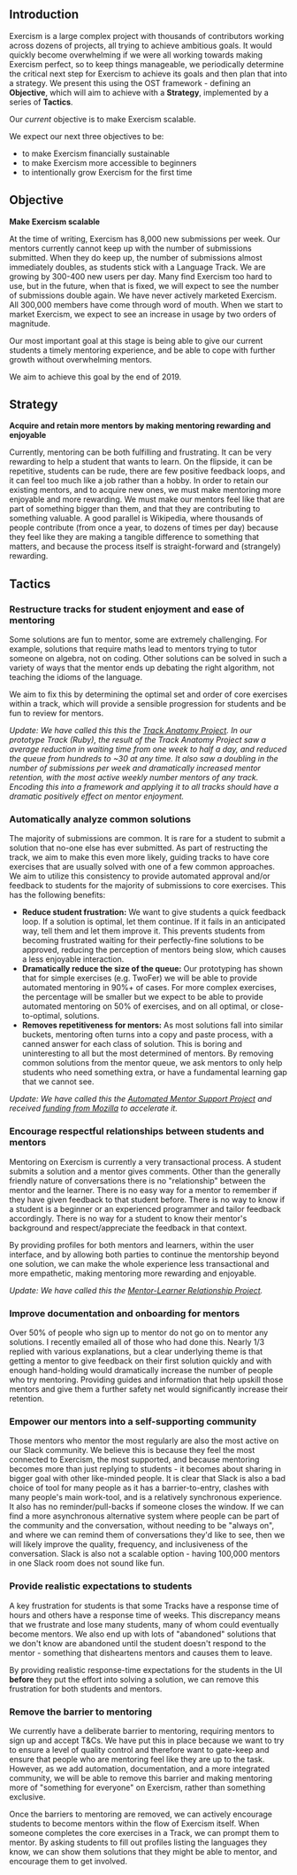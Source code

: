 ## Introduction

Exercism is a large complex project with thousands of contributors working across dozens of projects, all trying to achieve ambitious goals. It would quickly become overwhelming if we were all working towards making Exercism perfect, so to keep things manageable, we periodically determine the critical next step for Exercism to achieve its goals and then plan that into a strategy.  We present this using the OST framework - defining an **Objective**, which will aim to achieve with a **Strategy**, implemented by a series of **Tactics**.

Our _current_ objective is to make Exercism scalable.

We expect our next three objectives to be:
- to make Exercism financially sustainable
- to make Exercism more accessible to beginners
- to intentionally grow Exercism for the first time

## Objective

**Make Exercism scalable**

At the time of writing, Exercism has 8,000 new submissions per week. Our mentors currently cannot keep up with the number of submissions submitted. When they do keep up, the number of submissions almost immediately doubles, as students stick with a Language Track. We are growing by 300-400 new users per day. Many find Exercism too hard to use, but in the future, when that is fixed, we will expect to see the number of submissions double again. We have never actively marketed Exercism. All 300,000 members have come through word of mouth. When we start to market Exercism, we expect to see an increase in usage by two orders of magnitude.

Our most important goal at this stage is being able to give our current students a timely mentoring experience, and be able to cope with further growth without overwhelming mentors.

We aim to achieve this goal by the end of 2019.

## Strategy

**Acquire and retain more mentors by making mentoring rewarding and enjoyable**

Currently, mentoring can be both fulfilling and frustrating. It can be very rewarding to help a student that wants to learn. On the flipside, it can be repetitive, students can be rude, there are few positive feedback loops, and it can feel too much like a job rather than a hobby. In order to retain our existing mentors, and to acquire new ones, we must make mentoring more enjoyable and more rewarding. We must make our mentors feel like that are part of something bigger than them, and that they are contributing to something valuable. A good parallel is Wikipedia, where thousands of people contribute (from once a year, to dozens of times per day) because they feel like they are making a tangible difference to something that matters, and because the process itself is straight-forward and (strangely) rewarding.

## Tactics

### Restructure tracks for student enjoyment and ease of mentoring

Some solutions are fun to mentor, some are extremely challenging. For example, solutions that require maths lead to mentors trying to tutor someone on algebra, not on coding. Other solutions can be solved in such a variety of ways that the mentor ends up debating the right algorithm, not teaching the idioms of the language.

We aim to fix this by determining the optimal set and order of core exercises within a track, which will provide a sensible progression for students and be fun to review for mentors.

_Update: We have called this this the [Track Anatomy Project](https://exercism.io/blog/track-anatomy-project). In our prototype Track (Ruby), the result of the Track Anatomy Project saw a average reduction in waiting time from one week to half a day, and reduced the queue from hundreds to ~30 at any time. It also saw a doubling in the number of submissions per week and dramatically increased mentor retention, with the most active weekly number mentors of any track. Encoding this into a framework and applying it to all tracks should have a dramatic positively effect on mentor enjoyment._

### Automatically analyze common solutions

The majority of submissions are common. It is rare for a student to submit a solution that no-one else has ever submitted. As part of restructing the track, we aim to make this even more likely, guiding tracks to have core exercises that are usually solved with one of a few common approaches. We aim to utilize this consistency to provide automated approval and/or feedback to students for the majority of submissions to core exercises. This has the following benefits:
- **Reduce student frustration:** We want to give students a quick feedback loop. If a solution is optimal, let them continue. If it fails in an anticipated way, tell them and let them improve it. This prevents students from becoming frustrated waiting for their perfectly-fine solutions to be approved, reducing the perception of mentors being slow, which causes a less enjoyable interaction.
- **Dramatically reduce the size of the queue:** Our prototyping has shown that for simple exercises (e.g. TwoFer) we will be able to provide automated mentoring in 90%+ of cases. For more complex exercises, the percentage will be smaller but we expect to be able to provide automated mentoring on 50% of exercises, and on all optimal, or close-to-optimal, solutions.
- **Removes repetitiveness for mentors:** As most solutions fall into similar buckets, mentoring often turns into a copy and paste process, with a canned answer for each class of solution. This is boring and uninteresting to all but the most determined of mentors. By removing common solutions from the mentor queue, we ask mentors to only help students who need something extra, or have a fundamental learning gap that we cannot see.

_Update: We have called this the [Automated Mentor Support Project](https://exercism.io/blog/automated-mentoring-support-project) and received [funding from Mozilla](https://exercism.io/blog/mozilla-supports-exercism-static-analysis) to accelerate it._

### Encourage respectful relationships between students and mentors

Mentoring on Exercism is currently a very transactional process. A student submits a solution and a mentor gives comments. Other than the generally friendly nature of conversations there is no "relationship" between the mentor and the learner. There is no easy way for a mentor to remember if they have given feedback to that student before. There is no way to know if a student is a beginner or an experienced programmer and tailor feedback accordingly. There is no way for a student to know their mentor's background and respect/appreciate the feedback in that context.

By providing profiles for both mentors and learners, within the user interface, and by allowing both parties to continue the mentorship beyond one solution, we can make the whole experience less transactional and more empathetic, making mentoring more rewarding and enjoyable.

_Update: We have called this the [Mentor-Learner Relationship Project](https://github.com/exercism/exercism/issues/4658)._

### Improve documentation and onboarding for mentors

Over 50% of people who sign up to mentor do not go on to mentor any solutions. I recently emailed all of those who had done this. Nearly 1/3 replied with various explanations, but a clear underlying theme is that getting a mentor to give feedback on their first solution quickly and with enough hand-holding would dramatically increase the number of people who try mentoring. Providing guides and information that help upskill those mentors and give them a further safety net would significantly increase their retention.

### Empower our mentors into a self-supporting community

Those mentors who mentor the most regularly are also the most active on our Slack community. We believe this is because they feel the most connected to Exercism, the most supported, and because mentoring becomes more than just replying to students - it becomes about sharing in bigger goal with other like-minded people. It is clear that Slack is also a bad choice of tool for many people as it has a barrier-to-entry, clashes with many people's main work-tool, and is a relatively synchronous experience. It also has no reminder/pull-backs if someone closes the window. If we can find a more asynchronous alternative system where people can be part of the community and the conversation, without needing to be "always on", and where we can remind them of conversations they'd like to see, then we will likely improve the quality, frequency, and inclusiveness of the conversation. Slack is also not a scalable option - having 100,000 mentors in one Slack room does not sound like fun.

### Provide realistic expectations to students

A key frustration for students is that some Tracks have a response time of hours and others have a response time of weeks. This discrepancy means that we frustrate and lose many students, many of whom could eventually become mentors. We also end up with lots of "abandoned" solutions that we don't know are abandoned until the student doesn't respond to the mentor - something that disheartens mentors and causes them to leave.

By providing realistic response-time expectations for the students in the UI **before** they put the effort into solving a solution, we can remove this frustration for both students and mentors.

### Remove the barrier to mentoring

We currently have a deliberate barrier to mentoring, requiring mentors to sign up and accept T&Cs. We have put this in place because we want to try to ensure a level of quality control and therefore want to gate-keep and ensure that people who are mentoring feel like they are up to the task. However, as we add automation, documentation, and a more integrated community, we will be able to remove this barrier and making mentoring more of "something for everyone" on Exercism, rather than something exclusive.

Once the barriers to mentoring are removed, we can actively encourage students to become mentors within the flow of Exercism itself. When someone completes the core exercises in a Track, we can prompt them to mentor. By asking students to fill out profiles listing the languages they know, we can show them solutions that they might be able to mentor, and encourage them to get involved.
